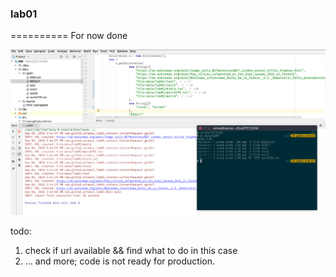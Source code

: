 ### lab01
==========
For now done

![screenshot](data/screenshots/lab01.png "lab01")

todo: 
1. check if url available && find what to do in this case
2. ... and more; code is not ready for production.